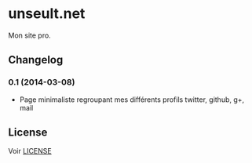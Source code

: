 # unseult.net

Mon site pro.

## Changelog

### 0.1 (2014-03-08)

 - Page minimaliste regroupant mes différents profils twitter, github, g+, mail

## License

Voir [LICENSE](https://github.com/UnSeulT/unseult.net/blob/master/LICENSE)
